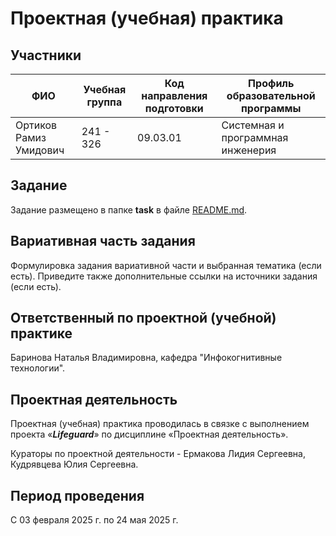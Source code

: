 # Проектная (учебная) практика

## Участники

| ФИО | Учебная группа | Код направления подготовки | Профиль образовательной программы |
|-|-|-|-|
| Ортиков Рамиз Умидович | 241 - 326|09.03.01|Системная и программная инженерия|


## Задание

Задание размещено в папке **task** в файле [README.md](task/README.md).

## Вариативная часть задания

Формулировка задания вариативной части и выбранная тематика (если есть). Приведите также дополнительные ссылки на источники задания (если есть).

## Ответственный по проектной (учебной) практике

Баринова Наталья Владимировна, кафедра "Инфокогнитивные технологии".

## Проектная деятельность

Проектная (учебная) практика проводилась в связке с выполнением проекта «***Lifeguard***» по дисциплине «Проектная деятельность».

Кураторы по проектной деятельности - Ермакова Лидия Сергеевна, Кудрявцева Юлия Сергеевна.

## Период проведения

С 03 февраля 2025 г. по 24 мая 2025 г.
